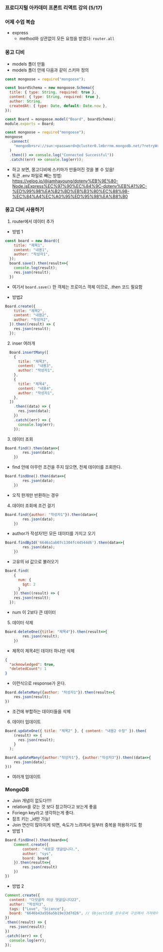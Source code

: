 ### 프로디지털 아카데미 프론트 리액트 강의 (5/17)

### 어제 수업 복습
- express 
  - method와 상관없이 모든 요청을 받겠다: `router.all`


### 몽고 디비
- models 폴더 만듦
- models 폴더 안에 다음과 같이 스키마 정의
```jsx
const mongoose = require("mongoose");

const boardSchema = new mongoose.Schema({
  title: { type: String, required: true },
  content: { type: String, required: true },
  author: String,
  createdAt: { type: Date, default: Date.now },
});

const Board = mongoose.model("Board", boardSchema);
module.exports = Board;
```


```jsx
const mongoose = require("mongoose");
mongoose
  .connect(
    "mongodb+srv://sun:<password>@cluster0.lmbrrnm.mongodb.net/?retryWrites=true&w=majority&appName=Cluster0"
  )
  .then(() => console.log("Connected Successful"))
  .catch((err) => console.log(err));
```
- 하고 보면, 몽고디비에 스키마가 만들어진 것을 볼 수 있음! 
- 토큰 .env 파일로 빼는 방법: <a href="https://velog.io/@iamhayoung/dotenv%EB%9E%80-Node.jsExpress%EC%97%90%EC%84%9C-dotenv%EB%A1%9C-%ED%99%98%EA%B2%BD%EB%B3%80%EC%88%98-%EC%84%A4%EC%A0%95%ED%95%98%EA%B8%B0">https://velog.io/@iamhayoung/dotenv%EB%9E%80-Node.jsExpress%EC%97%90%EC%84%9C-dotenv%EB%A1%9C-%ED%99%98%EA%B2%BD%EB%B3%80%EC%88%98-%EC%84%A4%EC%A0%95%ED%95%98%EA%B8%B0</a>


### 몽고 디비 사용하기
1. router에서 데이터 추가
  - 방법 1
```jsx
const board = new Board({
    title: "제목1",
    content: "내용1",
    author: "작성자1",
  });
  board.save().then(result=>{
    console.log(result);
    res.json(result);
  })
```
  - 여기서 `board.save()` 한 객체는 프로미스 객체 이므로, .then 코드 필요함

  - 방법2
```jsx
Board.create({
    title: "제목2",
    content: "내용2",
    author: "작성자2",
  }).then((result) => {
    res.json(result);
  });
```

2. inser 여러개
```jsx
  Board.insertMany([
    {
      title: "제목3",
      content: "내용3",
      author: "작성자1",
    },
    {
      title: "제목4",
      content: "내용4",
      author: "작성자1",
    },
  ])
    .then((data) => {
      res.json(data);
    })
    .catch((err) => {
      console.log(err);
    });
```

3. 데이터 조회
```jsx
Board.find().then(data=>{
        res.json(data);
    })
```
  - find 안에 아무런 조건을 주지 않으면, 전체 데이터를 조회한다.

```jsx
Board.findOne().then(data=>{
        res.json(data);
    })
```
  - 오직 한개만 반환하는 경우

4. 데이터 조회에 조건 걸기
```jsx
Board.find({author: "작성자1"}).then(data=>{
        res.json(data);
    })
```
  - author가 작성자1인 모든 데이터를 가지고 오기

```jsx
Board.findById('6646a1ab07c1304fc44544d6').then(data=>{
        res.json(data);
    })
```
  - 고유의 id 값으로 불러오기

```jsx
Board.find(
    { 
      num: {
        $gt: 2
      } 
    }).then((result) => {
    res.json(result);
  });
```
  - num 이 2보다 큰 데이터


5. 데이터 삭제
```jsx
Board.deleteOne({title: "제목4"}).then(result=>{
        res.json(result);
    })
```
  - 제목이 제목4인 데이터 하나만 삭제
```json
{
  "acknowledged": true,
  "deletedCount": 1
}
```
  - 이런식으로 response가 온다.

```jsx
Board.deleteMany({author: "작성자1"}).then(result=>{
    res.json(result);
})
```
  - 조건에 부합하는 데이터들을 삭제

6. 데이터 업데이트
```jsx
Board.updateOne({ title: "제목2" }, { content: "내용2 수정" }).then(
    (result) => {
      res.json(result);
    }
  );
```

```jsx
Board.updateMany({author:"작성자1"}, {author:"작성자3"}).then((data=>{
    res.json(data);
}))
```
  - 여러개 업데이트


### MongoDB
- Join 개념이 없도다!!!!
- relation을 갖는 것 보다 참고하다고 보는게 좋음
- Foriegn key라고 생각하는게 좋다.
- 참조 키는 _id만 가능!
- Join 연산이 많아지게 되면, 속도가 느려져서 일부러 중복을 허용하기도 함
- 방법 1
```jsx
Board.findOne().then(board=>{
    Comment.create({
        content: "새로운 댓글입니다.",
        author: "sys",
        board: board
    }).then(result=>{
        res.json(result)
    })
})
```
- 방법 2
```jsx
Comment.create({
  content: "다섯글자 이상 댓글입니다22",
  author: "작성자3",
  tags: ["Love", "Science"],
  board: "6646b43a556a5b19e33d7d26", // ObjectId를 상수로써 구성해서 가져와야 함
})
.then((result) => {
  res.json(result);
})
.catch((err) => {
  console.log(err);
});
```